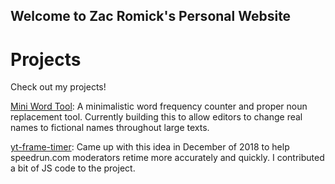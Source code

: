## Welcome to Zac Romick's Personal Website

# Projects

Check out my projects!

[Mini Word Tool](https://github.com/zromick/Mini-Word-Tool): A minimalistic word frequency counter and proper noun replacement tool. Currently building this to allow editors to change real names to fictional names throughout large texts.

[yt-frame-timer](https://slashinfty.github.io/yt-frame-timer/): Came up with this idea in December of 2018 to help speedrun.com moderators retime more accurately and quickly. I contributed a bit of JS code to the project.
